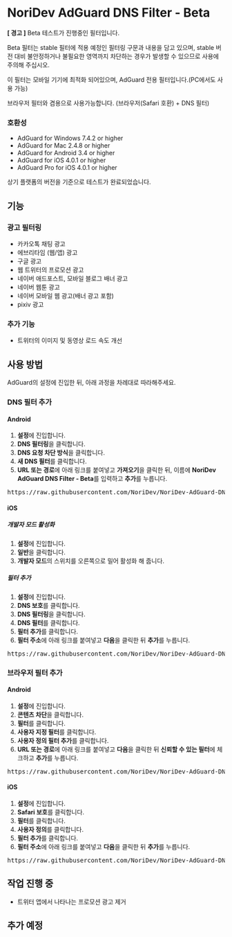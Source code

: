 # NoriDev AdGuard DNS Filter - Beta
**[ 경고 ]** Beta 테스트가 진행중인 필터입니다.

Beta 필터는 stable 필터에 적용 예정인 필터링 구문과 내용을 담고 있으며, stable 버전 대비 불안정하거나 불필요한 영역까지 차단하는 경우가 발생할 수 있으므로 사용에 주의해 주십시오.

이 필터는 모바일 기기에 최적화 되어있으며, AdGuard 전용 필터입니다.(PC에서도 사용 가능)

브라우저 필터와 겸용으로 사용가능합니다. (브라우저(Safari 호환) + DNS 필터)

### 호환성
- AdGuard for Windows 7.4.2 or higher
- AdGuard for Mac 2.4.8 or higher
- AdGuard for Android 3.4 or higher
- AdGuard for iOS 4.0.1 or higher
- AdGuard Pro for iOS 4.0.1 or higher

상기 플랫폼의 버전을 기준으로 테스트가 완료되었습니다.

## 기능
### 광고 필터링
- 카카오톡 채팅 광고
- 에브리타임 (웹/앱) 광고
- 구글 광고
- 웹 트위터의 프로모션 광고
- 네이버 애드포스트, 모바일 블로그 배너 광고
- 네이버 웹툰 광고
- 네이버 모바일 웹 광고(배너 광고 포함)
- pixiv 광고

### 추가 기능
- 트위터의 이미지 및 동영상 로드 속도 개선

## 사용 방법
AdGuard의 설정에 진입한 뒤, 아래 과정을 차례대로 따라해주세요.

### DNS 필터 추가
#### Android
1. **설정**에 진입합니다.
2. **DNS 필터링**을 클릭합니다.
3. **DNS 요청 차단 방식**을 클릭합니다.
4. **새 DNS 필터**를 클릭합니다.
5. **URL 또는 경로**에 아래 링크를 붙여넣고 **가져오기**을 클릭한 뒤, 이름에 **NoriDev AdGuard DNS Filter - Beta**를 입력하고 **추가**를 누릅니다.
<pre>https://raw.githubusercontent.com/NoriDev/NoriDev-AdGuard-DNS-Filter/beta/filter/filter.txt</pre>

#### iOS
##### 개발자 모드 활성화
1. **설정**에 진입합니다.
2. **일반**을 클릭합니다.
3. **개발자 모드**의 스위치를 오른쪽으로 밀어 활성화 해 줍니다.

##### 필터 추가
1. **설정**에 진입합니다.
2. **DNS 보호**를 클릭합니다.
3. **DNS 필터링**을 클릭합니다.
4. **DNS 필터**를 클릭합니다.
5. **필터 추가**를 클릭합니다.
6. **필터 주소**에 아래 링크를 붙여넣고 **다음**을 클릭한 뒤 **추가**를 누릅니다.
<pre>https://raw.githubusercontent.com/NoriDev/NoriDev-AdGuard-DNS-Filter/beta/filter/filter.txt</pre>

### 브라우저 필터 추가
#### Android
1. **설정**에 진입합니다.
2. **콘텐츠 차단**을 클릭합니다.
3. **필터**를 클릭합니다.
4. **사용자 지정 필터**를 클릭합니다.
5. **사용자 정의 필터 추가**를 클릭합니다.
6. **URL 또는 경로**에 아래 링크를 붙여넣고 **다음**을 클릭한 뒤 **신뢰할 수 있는 필터**에 체크하고 **추가**를 누릅니다.
<pre>https://raw.githubusercontent.com/NoriDev/NoriDev-AdGuard-DNS-Filter/beta/filter/filter.txt</pre>

#### iOS
1. **설정**에 진입합니다.
2. **Safari 보호**를 클릭합니다.
3. **필터**를 클릭합니다.
4. **사용자 정의**를 클릭합니다.
5. **필터 추가**를 클릭합니다.
6. **필터 주소**에 아래 링크를 붙여넣고 **다음**을 클릭한 뒤 **추가**를 누릅니다.
<pre>https://raw.githubusercontent.com/NoriDev/NoriDev-AdGuard-DNS-Filter/beta/filter/filter.txt</pre>

## 작업 진행 중
- 트위터 앱에서 나타나는 프로모션 광고 제거

## 추가 예정
